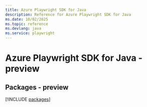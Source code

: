 ```yaml
---
title: Azure Playwright SDK for Java
description: Reference for Azure Playwright SDK for Java
ms.date: 10/02/2025
ms.topic: reference
ms.devlang: java
ms.service: playwright
---
```

# Azure Playwright SDK for Java - preview
## Packages - preview
[!INCLUDE [packages](playwright-index.md)]